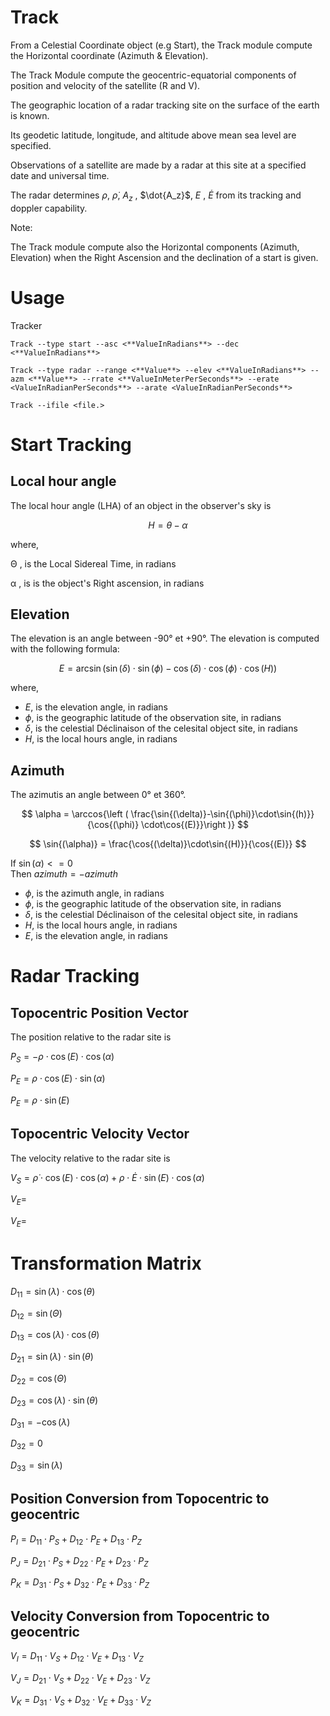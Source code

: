 
# Track

From a Celestial Coordinate object (e.g Start), the Track module compute the Horizontal coordinate (Azimuth & Elevation).

The Track Module compute the geocentric-equatorial components of position and velocity of the satellite (R and V).

The geographic location of a radar tracking site on the surface of the earth is known.

Its geodetic latitude, longitude, and altitude above mean sea level are specified.

Observations of a satellite are made by a radar at this site at a specified date and universal time.

The radar determines $\rho$, $\dot{\rho}$, $A_z$ , $\dot{A_z}$, $E$ , $\dot{E}$ from its tracking and doppler capability.

Note:

The Track module compute also the Horizontal components (Azimuth, Elevation) when the Right Ascension and the declination of a start is given.

# Usage

Tracker 
```shell
Track --type start --asc <**ValueInRadians**> --dec <**ValueInRadians**>

Track --type radar --range <**Value**> --elev <**ValueInRadians**> --azm <**Value**> --rrate <**ValueInMeterPerSeconds**> --erate <ValueInRadianPerSeconds**> --arate <ValueInRadianPerSeconds**>

Track --ifile <file.> 
```
# Start Tracking

## Local hour angle 

The local hour angle (LHA) of an object in the observer's sky is

$$ H = \theta - \alpha$$

where,

&Theta; , is the Local Sidereal Time, in radians

&alpha; , is is the object's Right ascension, in radians


## Elevation

The elevation is an angle between -90° et +90°.
The elevation is computed with the following formula: 

$$ E = \arcsin{\left(\sin{(\delta)} \cdot \sin{(\phi)} - \cos{(\delta)}\cdot \cos{(\phi)}\cdot \cos{(H)}\right )} $$

where,

* $E$, is the elevation angle, in radians
* $\phi$, is the geographic latitude of the observation site, in radians
* $\delta$, is the celestial Déclinaison of the celesital object site, in radians
* $H$, is the local hours angle, in radians

  
## Azimuth

The azimutis an angle between 0° et 360°.

$$ \alpha = \arccos{\left ( \frac{\sin{(\delta)}-\sin{(\phi)}\cdot\sin{(h)}}{\cos{(\phi)} \cdot\cos{(E)}}\right )} $$


$$ \sin{(\alpha)} =  \frac{\cos{(\delta)}\cdot\sin{(H)}}{\cos{(E)}} $$

If $\sin{(\alpha)} <=0$<br>
Then  $azimuth = -azimuth$

* $\phi$, is the azimuth angle, in radians
* $\phi$, is the geographic latitude of the observation site, in radians
* $\delta$, is the celestial Déclinaison of the celesital object site, in radians
* $H$, is the local hours angle, in radians
* $E$, is the elevation angle, in radians

# Radar Tracking

## Topocentric Position Vector
The position relative to the radar site is

$P_S = - \rho \cdot \cos{(E)}\cdot \cos{(\alpha)}$

$P_E = \rho \cdot \cos{(E)}\cdot \sin{(\alpha)}$

$P_E = \rho \cdot \sin{(E)}$

## Topocentric Velocity Vector

The velocity relative to the radar site is 

$V_S = \dot{\rho} \cdot \cos{(E)}\cdot \cos{(\alpha)}+\rho \cdot \dot{E} \cdot  \sin{(E)} \cdot \cos{(\alpha)}$

$V_E =$

$V_E =$


# Transformation Matrix

$D_{11} = \sin{(\lambda)}\cdot \cos{(\theta)}$

$D_{12} = \sin{(\Theta)}$

$D_{13} = \cos{(\lambda)}\cdot \cos{(\theta)}$
	
$D_{21} = \sin{(\lambda)}\cdot \sin{(\theta)}$

$D_{22} = \cos{(\Theta)}$

$D_{23} = \cos{(\lambda)}\cdot \sin{(\theta)}$

$D_{31} = -\cos{(\lambda)}$

$D_{32} = 0$

$D_{33} = \sin{(\lambda)}$

## Position Conversion from Topocentric to geocentric

$P_I = D_{11} \cdot P_S + D_{12} \cdot P_E +  D_{13} \cdot P_Z$

$P_J = D_{21} \cdot P_S + D_{22} \cdot P_E +  D_{23} \cdot P_Z$

$P_K = D_{31} \cdot P_S + D_{32} \cdot P_E +  D_{33} \cdot P_Z$

## Velocity Conversion from Topocentric to geocentric
	
$V_I = D_{11} \cdot V_S + D_{12} \cdot V_E +  D_{13} \cdot V_Z$

$V_J = D_{21} \cdot V_S + D_{22} \cdot V_E +  D_{23} \cdot V_Z$

$V_K = D_{31} \cdot V_S + D_{32} \cdot V_E +  D_{33} \cdot V_Z$

	